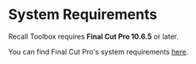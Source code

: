 # System Requirements

Recall Toolbox requires **Final Cut Pro 10.6.5** or later.

You can find Final Cut Pro's system requirements [here](https://www.apple.com/au/final-cut-pro/specs/).